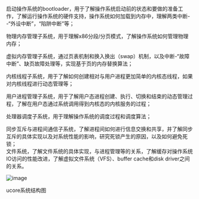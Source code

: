 启动操作系统的bootloader，用于了解操作系统启动前的状态和要做的准备工作，了解运行操作系统的硬件支持，操作系统如何加载到内存中，理解两类中断--“外设中断”，“陷阱中断”等；  

物理内存管理子系统，用于理解x86分段/分页模式，了解操作系统如何管理物理内存；  

虚拟内存管理子系统，通过页表机制和换入换出（swap）机制，以及中断-“故障中断”、缺页故障处理等，实现基于页的内存替换算法；  

内核线程子系统，用于了解如何创建相对与用户进程更加简单的内核态线程，如果对内核线程进行动态管理等；  

用户进程管理子系统，用于了解用户态进程创建、执行、切换和结束的动态管理过程，了解在用户态通过系统调用得到内核态的内核服务的过程；  

处理器调度子系统，用于理解操作系统的调度过程和调度算法；  

同步互斥与进程间通信子系统，了解进程间如何进行信息交换和共享，并了解同步互斥的具体实现以及对系统性能的影响，研究死锁产生的原因，以及如何避免死锁；  
文件系统，了解文件系统的具体实现，与进程管理等的关系，了解缓存对操作系统IO访问的性能改进，了解虚拟文件系统（VFS）、buffer cache和disk driver之间的关系。  

![image](https://github.com/tepofs/ucore_os_learning/blob/master/lab0/ucore_struture.png)  

ucore系统结构图
